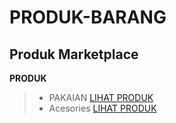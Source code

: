 # PRODUK-BARANG
Produk Marketplace
---

**PRODUK**

>* PAKAIAN [LIHAT PRODUK](https://drive.google.com/folderview?id=1TqDolmHdKhNDgy5754idhIhbPmUHMpyr)
>* Acesories [LIHAT PRODUK](https://drive.google.com/folderview?id=1DEVpaBb5htG3ColcrNHlGFWE6tJpJWQf)
